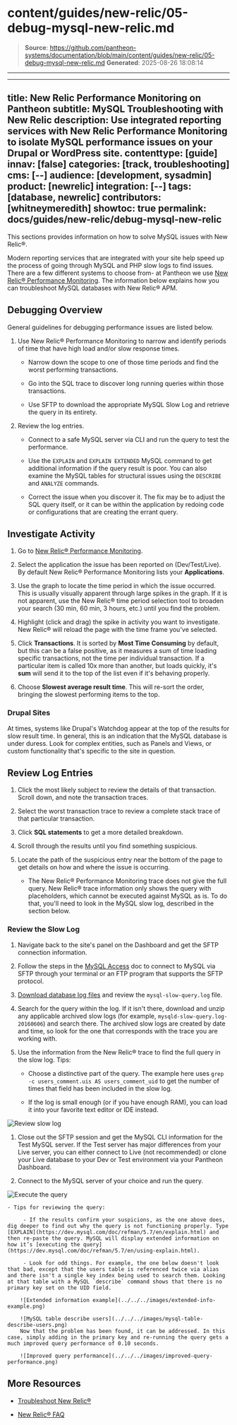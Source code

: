 # content/guides/new-relic/05-debug-mysql-new-relic.md

> **Source**: https://github.com/pantheon-systems/documentation/blob/main/content/guides/new-relic/05-debug-mysql-new-relic.md
> **Generated**: 2025-08-26 18:08:14

---

---
title: New Relic Performance Monitoring on Pantheon
subtitle: MySQL Troubleshooting with New Relic
description: Use integrated reporting services with New Relic Performance Monitoring to isolate MySQL performance issues on your Drupal or WordPress site.
contenttype: [guide]
innav: [false]
categories: [track, troubleshooting]
cms: [--]
audience: [development, sysadmin]
product: [newrelic]
integration: [--]
tags: [database, newrelic]
contributors: [whitneymeredith]
showtoc: true
permalink: docs/guides/new-relic/debug-mysql-new-relic
---

This sections provides information on how to solve MySQL issues with New Relic&reg;.

Modern reporting services that are integrated with your site help speed up the process of going through MySQL and PHP slow logs to find issues. There are a few different systems to choose from- at Pantheon we use [New Relic&reg; Performance Monitoring](/guides/new-relic). The information below explains how you can troubleshoot MySQL databases with New Relic&reg; APM.

## Debugging Overview

General guidelines for debugging performance issues are listed below.

1. Use New Relic&reg; Performance Monitoring to narrow and identify periods of time that have high load and/or slow response times.

   - Narrow down the scope to one of those time periods and find the worst performing transactions.

   - Go into the SQL trace to discover long running queries within those transactions.

   - Use SFTP to download the appropriate MySQL Slow Log and retrieve the query in its entirety.

1. Review the log entries.

   - Connect to a safe MySQL server via CLI and run the query to test the performance.

   - Use the `EXPLAIN` and `EXPLAIN EXTENDED` MySQL command to get additional information if the query result is poor. You can also examine the MySQL tables for structural issues using the `DESCRIBE` and `ANALYZE` commands.

   - Correct the issue when you discover it. The fix may be to adjust the SQL query itself, or it can be within the application by redoing code or configurations that are creating the errant query.


## Investigate Activity

1. Go to [New Relic&reg; Performance Monitoring](/guides/new-relic/activate-new-relic#open-new-relic-performance-monitoring).

1. Select the application the issue has been reported on (Dev/Test/Live). By default New Relic&reg; Performance Monitoring lists your **Applications**.

1. Use the graph to locate the time period in which the issue occurred. This is usually visually apparent through large spikes in the graph. If it is not apparent, use the New Relic&reg; time period selection tool to broaden your search (30 min, 60 min, 3 hours, etc.) until you find the problem.

1. Highlight (click and drag) the spike in activity you want to investigate. New Relic&reg; will reload the page with the time frame you've selected.

1. Click **Transactions**. It is sorted by **Most Time Consuming** by default, but this can be a false positive, as it measures a sum of time loading specific transactions, not the time per individual transaction. If a particular item is called 10x more than another, but loads quickly, it's **sum** will send it to the top of the list even if it's behaving properly.

1. Choose **Slowest average result time**. This will re-sort the order, bringing the slowest performing items to the top.

### Drupal Sites

At times, systems like Drupal's Watchdog appear at the top of the results for slow result time. In general, this is an indication that the MySQL database is under duress. Look for complex entities, such as Panels and Views, or custom functionality that's specific to the site in question.

## Review Log Entries

1. Click the most likely subject to review the details of that transaction. Scroll down, and note the transaction traces.

1. Select the worst transaction trace to review a complete stack trace of that particular transaction.

1. Click **SQL statements** to get a more detailed breakdown.

1. Scroll through the results until you find something suspicious.

1. Locate the path of the suspicious entry near the bottom of the page to get details on how and where the issue is occurring.

    - The New Relic&reg; Performance Monitoring trace does not give the full query. New Relic&reg; trace information only shows the query with placeholders, which cannot be executed against MySQL as is. To do that, you'll need to look in the MySQL slow log, described in the section below.

### Review the Slow Log

1. Navigate back to the site's panel on the Dashboard and get the SFTP connection information.

1. Follow the steps in the [MySQL Access](/guides/mariadb-mysql/mysql-access#access-your-database-directly) doc to connect to MySQL via SFTP through your terminal or an FTP program that supports the SFTP protocol.

1. [Download database log files](/guides/logs-pantheon/access-logs#database-log-files) and review the `mysql-slow-query.log` file.

1. Search for the query within the log. If it isn't there, download and unzip any applicable archived slow logs (for example, `mysqld-slow-query.log-20160606`) and search there. The archived slow logs are created by date and time, so look for the one that corresponds with the trace you are working with.

1. Use the information from the New Relic&reg; trace to find the full query in the slow log. Tips:

    - Choose a distinctive part of the query. The example here uses `grep -c users_comment.uis AS users_comment_uid` to get the number of times that field has been included in the slow log.

    - If the log is small enough (or if you have enough RAM), you can load it into your favorite text editor or IDE instead.

 ![Review slow log](../../../images/review-slow-log.png)​

1. Close out the SFTP session and get the MySQL CLI information for the Test MySQL server. If the Test server has major differences from your Live server, you can either connect to Live (not recommended) or clone your Live database to your Dev or Test environment via your Pantheon Dashboard.  

1. Connect to the MySQL server of your choice and run the query.

 ![Execute the query](../../../images/execute-query.png)

    - Tips for reviewing the query:

         - If the results confirm your suspicions, as the one above does, dig deeper to find out why the query is not functioning properly. Type [EXPLAIN](https://dev.mysql.com/doc/refman/5.7/en/explain.html) and then re-paste the query. MySQL will display extended information on how it’s [executing the query](https://dev.mysql.com/doc/refman/5.7/en/using-explain.html).

         - Look for odd things. For example, the one below doesn't look that bad, except that the users table is referenced twice via alias and there isn't a single key index being used to search them. Looking at that table with a MySQL `describe` command shows that there is no primary key set on the UID field.

        ![Extended information example](../../../images/extended-info-example.png)

        ![MySQL table describe users](../../../images/mysql-table-describe-users.png)
        Now that the problem has been found, it can be addressed. In this case, simply adding in the primary key and re-running the query gets a much improved query performance of 0.10 seconds.

        ![Improved query performance](../../../images/improved-query-performance.png)


## More Resources

- [Troubleshoot New Relic&reg;](/guides/new-relic/troubleshoot-new-relic)

- [New Relic&reg; FAQ](/guides/new-relic/new-relic-faq)
